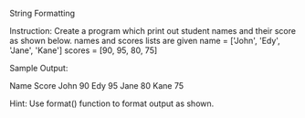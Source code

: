 String Formatting

Instruction:
Create a program which print out student names and their score as shown below.
    names and scores lists are given
    name = ['John', 'Edy', 'Jane', 'Kane']
    scores = [90, 95, 80, 75]

Sample Output:

Name        Score
John        90
Edy         95
Jane        80
Kane        75

Hint:
Use format() function to format output as shown.
